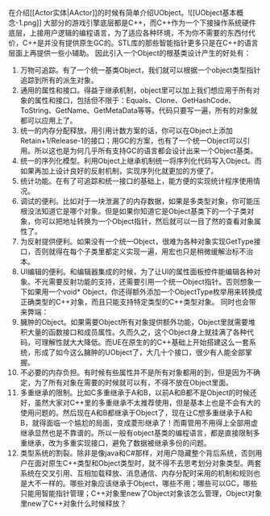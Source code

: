 在介绍[[Actor实体|AActor]]的时候有简单介绍UObject。![[UObject基本概念-1.png]]
大部分的游戏引擎底层都是C++，而C++作为一个下接操作系统硬件底层，上接用户逻辑的编程语言，为了适应各种环境，不为你不需要的东西付代价，C++是并没有提供原生GC的。STL库的那些智能指针更多只是在C++的语言层面上再提供一些小辅助。
因此引入一个Object的根基类设计产生的好处有：
1. 万物可追踪。有了一个统一基类Object，我们就可以根据一个object类型指针追踪到所有的派生对象。
2. 通用的属性和接口。得益于继承机制，object里可以加上我们想应用于所有对象的属性和接口，包括但不限于：Equals、Clone、GetHashCode、ToString、GetName、GetMetaData等等。代码只要写一遍，所有的对象就都可以应用上了。
3. 统一的内存分配释放。用引用计数方案的话，你可以在Object上添加Retain+1/Release-1的接口；用GC的方案，也有了一个统一Object可以引用。所以这也是为何几乎所有支持GC的语言都会设计出来一个Object基类。
4. 统一的序列化模型。利用Object上继承机制统一将序列化代码写入Object。而如果再加上设计良好的反射机制，实现序列化就更加的方便了。
5. 统计功能。在有了可追踪和统一接口的基础上，能方便的实现统计程序使用情况。
6. 调试的便利。比如对于一块泄漏了的内存数据，如果是多类型对象，你可能压根没法知道它是哪个对象。但是如果你知道它是Object基类下的一个子类对象，你可以把地址转换为一个Object指针，然后就可以一目了然的查看对象属性了。
7. 为反射提供便利。如果没有一个统一Object，很难为各种对象实现GetType接口，否则就得在每个子类里都定义实现一遍，用宏也只是稍微缓解治标不治本。
8. UI编辑的便利。和编辑器集成的时候，为了让UI的属性面板控件能编辑各种对象。不光需要反射功能的支持，还需要引用一个统一Object指针。否则想象一下如果用一个void* Object，你还得额外添加一个ObjectType枚举用来转换成正确类型的C++对象，而且只能支持特定类型的C++类型对象。
同时也会带来弊端：
1. 臃肿的Object。如果需要Object所有对象提供额外功能，Object里就需要堆积大量的函数接口和成员属性。久而久之，这个Object身上就挂满了各种代码，可理解性就大大降低。而UE在原生的的C++基础上开始搭建这么一套系统，形成了如今这么臃肿的UObject了，大几十个接口，很少有人能全部掌握。
2. 不必要的内存负担。有时候有些属性并不是所有对象都用的到，但是因为不确定，为了所有对象在需要的时候就可以有，不得不放在Object里面。
3. 多重继承的限制。比如C多重继承于A和B，以前A和B都不是Object的时候还好，虽然大家对C++里的多重继承不太推荐使用，但是基本上也是不会有大的使用问题的。然后现在A和B都继承于Object了，现在让C想多重继承于A和B，就得面临一个尴尬的局面，变成菱形继承了！而甭管用不用得上全部用虚继承显然也是不靠谱的。所以一般有object基类的编程语言，都是直接限制多重继承，改为多重实现接口，避免了数据被继承多份的问题。
4. 类型系统的割裂。除非是像java和C#那样，对用户隐藏整个背后系统，否则用户在面对原生C++类型和Object类型时，就不得不去思考划分对象类型。两套系统在交叉引用、互相加载释放、消息通信、内存分配时采用的机制和规则也是大不一样的。哪些对象应该继承于Object，哪些不用；哪些可以GC，哪些只能用智能指针管理；C++对象里new了Object对象该怎么管理，Object对象里new了C++对象什么时候释放？
